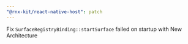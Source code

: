 ```yaml
---
"@rnx-kit/react-native-host": patch
---
```


Fix `SurfaceRegistryBinding::startSurface` failed on startup with New Architecture
